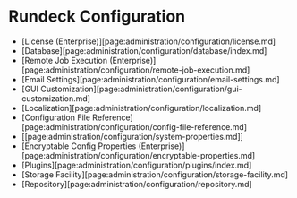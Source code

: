 # Rundeck Configuration

- [License (Enterprise)][page:administration/configuration/license.md]
- [Database][page:administration/configuration/database/index.md]
- [Remote Job Execution (Enterprise)][page:administration/configuration/remote-job-execution.md]
- [Email Settings][page:administration/configuration/email-settings.md]
- [GUI Customization][page:administration/configuration/gui-customization.md]
- [Localization][page:administration/configuration/localization.md]
- [Configuration File Reference][page:administration/configuration/config-file-reference.md]
- [[page:administration/configuration/system-properties.md]]
- [Encryptable Config Properties (Enterprise)][page:administration/configuration/encryptable-properties.md]
- [Plugins][page:administration/configuration/plugins/index.md]
- [Storage Facility][page:administration/configuration/storage-facility.md]
- [Repository][page:administration/configuration/repository.md]
